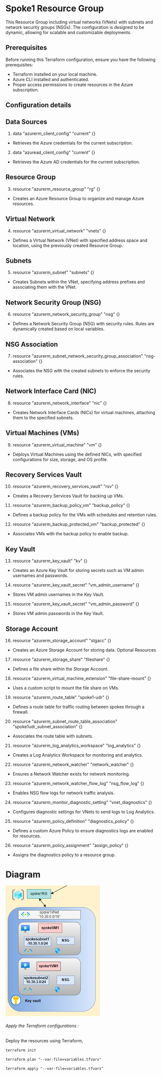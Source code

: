 # Spoke1 Resource Group

This Resource Group  including virtual networks (VNets) with subnets and network security groups (NSGs). The configuration is designed to be dynamic, allowing for scalable and customizable deployments.

## Prerequisites

Before running this Terraform configuration, ensure you have the following prerequisites:
- Terraform installed on your local machine.
- Azure CLI installed and authenticated.
- Proper access permissions to create resources in the Azure subscription.
## Configuration details
## Data Sources
1. data "azurerm_client_config" "current" {}

- Retrieves the Azure credentials for the current subscription.
2. data "azuread_client_config" "current" {}

- Retrieves the Azure AD credentials for the current subscription.
## Resource Group
3. resource "azurerm_resource_group" "rg" {}
- Creates an Azure Resource Group to organize and manage Azure resources.
## Virtual Network
4. resource "azurerm_virtual_network" "vnets" {}
- Defines a Virtual Network (VNet) with specified address space and location, using the previously created Resource Group.
## Subnets
5. resource "azurerm_subnet" "subnets" {}
- Creates Subnets within the VNet, specifying address prefixes and associating them with the VNet.
## Network Security Group (NSG)
6. resource "azurerm_network_security_group" "nsg" {}
- Defines a Network Security Group (NSG) with security rules. Rules are dynamically created based on local variables.
## NSG Association
7. resource "azurerm_subnet_network_security_group_association" "nsg-association" {}
- Associates the NSG with the created subnets to enforce the security rules.
## Network Interface Card (NIC)
8. resource "azurerm_network_interface" "nic" {}
- Creates Network Interface Cards (NICs) for virtual machines, attaching them to the specified subnets.
## Virtual Machines (VMs)
9. resource "azurerm_virtual_machine" "vm" {}
- Deploys Virtual Machines using the defined NICs, with specified configurations for size, storage, and OS profile.
## Recovery Services Vault
10. resource "azurerm_recovery_services_vault" "rsv" {}

- Creates a Recovery Services Vault for backing up VMs.
11. resource "azurerm_backup_policy_vm" "backup_policy" {}

- Defines a backup policy for the VMs with schedules and retention rules.
12. resource "azurerm_backup_protected_vm" "backup_protected" {}

- Associates VMs with the backup policy to enable backup.
## Key Vault
13. resource "azurerm_key_vault" "kv" {}

- Creates an Azure Key Vault for storing secrets such as VM admin usernames and passwords.
14. resource "azurerm_key_vault_secret" "vm_admin_username" {}

- Stores VM admin usernames in the Key Vault.
15. resource "azurerm_key_vault_secret" "vm_admin_password" {}

- Stores VM admin passwords in the Key Vault.
## Storage Account
16. resource "azurerm_storage_account" "stgacc" {}
- Creates an Azure Storage Account for storing data.
Optional Resources
17. resource "azurerm_storage_share" "fileshare" {}

  - Defines a file share within the Storage Account.
18. resource "azurerm_virtual_machine_extension" "file-share-mount" {}

-  Uses a custom script to mount the file share on VMs.
19.  resource "azurerm_route_table" "spoke1-udr" {}
 - Defines a route table for traffic routing between spokes through a firewall.
20.  resource "azurerm_subnet_route_table_association" "spoke1udr_subnet_association" {}

- Associates the route table with subnets.
  
21.   resource "azurerm_log_analytics_workspace" "log_analytics" {}

- Creates a Log Analytics Workspace for monitoring and analytics.
22.  resource "azurerm_network_watcher" "network_watcher" {}

-  Ensures a Network Watcher exists for network monitoring.
23.  resource "azurerm_network_watcher_flow_log" "nsg_flow_log" {}

 - Enables NSG flow logs for network traffic analysis.
24.  resource "azurerm_monitor_diagnostic_setting" "vnet_diagnostics" {}

- Configures diagnostic settings for VNets to send logs to Log Analytics.
25.  resource "azurerm_policy_definition" "diagnostics_policy" {}

 - Defines a custom Azure Policy to ensure diagnostics logs are enabled for resources.
26.  resource "azurerm_policy_assignment" "assign_policy" {}

- Assigns the diagnostics policy to a resource group.

# Diagram

![Spoke1](Images/spoke1.png)

###### Apply the Terraform configurations :
Deploy the resources using Terraform,
```
terraform init
```
```
terraform plan "--var-file=variables.tfvars"
```
```
terraform apply "--var-file=variables.tfvars"
```